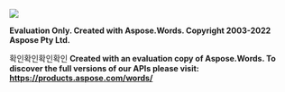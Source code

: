 ﻿![](Output.001.png)

**Evaluation Only. Created with Aspose.Words. Copyright 2003-2022 Aspose Pty Ltd.**

확인확인확인확인
**Created with an evaluation copy of Aspose.Words. To discover the full versions of our APIs please visit: https://products.aspose.com/words/**
